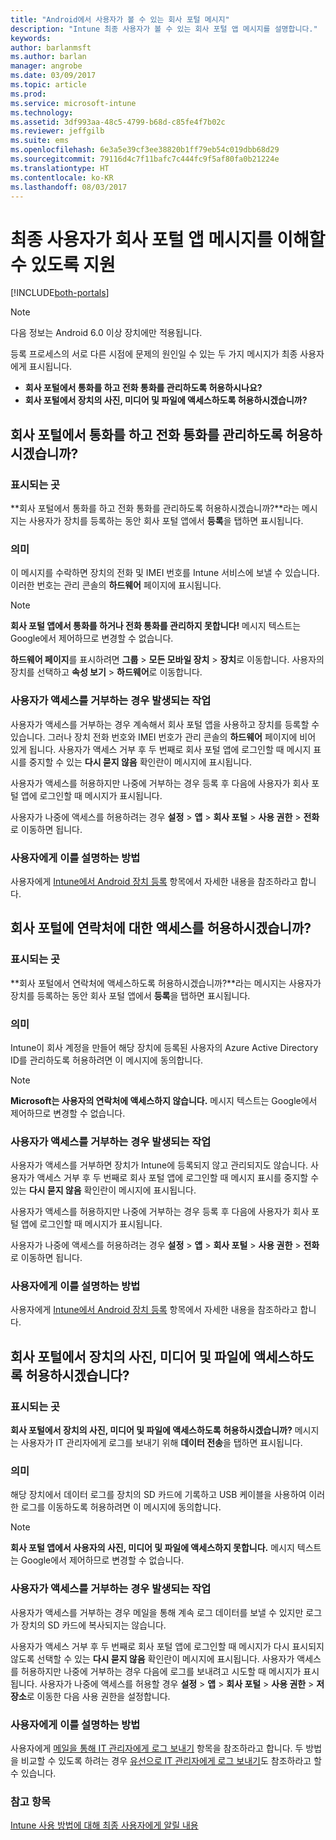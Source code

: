 ```yaml
---
title: "Android에서 사용자가 볼 수 있는 회사 포털 메시지"
description: "Intune 최종 사용자가 볼 수 있는 회사 포털 앱 메시지를 설명합니다."
keywords: 
author: barlanmsft
ms.author: barlan
manager: angrobe
ms.date: 03/09/2017
ms.topic: article
ms.prod: 
ms.service: microsoft-intune
ms.technology: 
ms.assetid: 3df993aa-48c5-4799-b68d-c85fe4f7b02c
ms.reviewer: jeffgilb
ms.suite: ems
ms.openlocfilehash: 6e3a5e39cf3ee38820b1ff79eb54c019dbb68d29
ms.sourcegitcommit: 79116d4c7f11bafc7c444fc9f5af80fa0b21224e
ms.translationtype: HT
ms.contentlocale: ko-KR
ms.lasthandoff: 08/03/2017
---
```

# <a name="help-end-users-understand-company-portal-app-messages"></a>최종 사용자가 회사 포털 앱 메시지를 이해할 수 있도록 지원

[!INCLUDE[both-portals](./includes/note-for-both-portals.md)]

> [!NOTE]
> 다음 정보는 Android 6.0 이상 장치에만 적용됩니다.

등록 프로세스의 서로 다른 시점에 문제의 원인일 수 있는 두 가지 메시지가 최종 사용자에게 표시됩니다.

- __회사 포털에서 통화를 하고 전화 통화를 관리하도록 허용하시나요?__
- __회사 포털에서 장치의 사진, 미디어 및 파일에 액세스하도록 허용하시겠습니까?__

## <a name="allow-company-portal-to-make-and-manage-phone-calls"></a>회사 포털에서 통화를 하고 전화 통화를 관리하도록 허용하시겠습니까?

### <a name="where-it-appears"></a>표시되는 곳
**회사 포털에서 통화를 하고 전화 통화를 관리하도록 허용하시겠습니까?**라는 메시지는 사용자가 장치를 등록하는 동안 회사 포털 앱에서 **등록**을 탭하면 표시됩니다.

### <a name="what-it-means"></a>의미
이 메시지를 수락하면 장치의 전화 및 IMEI 번호를 Intune 서비스에 보낼 수 있습니다. 이러한 번호는 관리 콘솔의 __하드웨어__ 페이지에 표시됩니다.

> [!NOTE]
> **회사 포털 앱에서 통화를 하거나 전화 통화를 관리하지 못합니다!** 메시지 텍스트는 Google에서 제어하므로 변경할 수 없습니다.

**하드웨어 페이지**를 표시하려면 **그룹** > **모든 모바일 장치** > **장치**로 이동합니다. 사용자의 장치를 선택하고 **속성 보기** > **하드웨어**로 이동합니다.

### <a name="what-happens-if-users-deny-access"></a>사용자가 액세스를 거부하는 경우 발생되는 작업
사용자가 액세스를 거부하는 경우 계속해서 회사 포털 앱을 사용하고 장치를 등록할 수 있습니다. 그러나 장치 전화 번호와 IMEI 번호가 관리 콘솔의 __하드웨어__ 페이지에 비어 있게 됩니다. 사용자가 액세스 거부 후 두 번째로 회사 포털 앱에 로그인할 때 메시지 표시를 중지할 수 있는 **다시 묻지 않음** 확인란이 메시지에 표시됩니다.

사용자가 액세스를 허용하지만 나중에 거부하는 경우 등록 후 다음에 사용자가 회사 포털 앱에 로그인할 때 메시지가 표시됩니다.

사용자가 나중에 액세스를 허용하려는 경우 **설정** > **앱** > **회사 포털** > **사용 권한** > **전화**로 이동하면 됩니다.

### <a name="how-to-explain-this-to-your-users"></a>사용자에게 이를 설명하는 방법
사용자에게 [Intune에서 Android 장치 등록](/intune-user-help/enroll-your-device-in-intune-android) 항목에서 자세한 내용을 참조하라고 합니다.

## <a name="allow-company-portal-to-access-your-contacts"></a>회사 포털에 연락처에 대한 액세스를 허용하시겠습니까?

### <a name="where-it-appears"></a>표시되는 곳
**회사 포털에서 연락처에 액세스하도록 허용하시겠습니까?**라는 메시지는 사용자가 장치를 등록하는 동안 회사 포털 앱에서 **등록**을 탭하면 표시됩니다.

### <a name="what-it-means"></a>의미
Intune이 회사 계정을 만들어 해당 장치에 등록된 사용자의 Azure Active Directory ID를 관리하도록 허용하려면 이 메시지에 동의합니다.

> [!NOTE]
> **Microsoft는 사용자의 연락처에 액세스하지 않습니다.** 메시지 텍스트는 Google에서 제어하므로 변경할 수 없습니다.

### <a name="what-happens-if-users-deny-access"></a>사용자가 액세스를 거부하는 경우 발생되는 작업
사용자가 액세스를 거부하면 장치가 Intune에 등록되지 않고 관리되지도 않습니다. 사용자가 액세스 거부 후 두 번째로 회사 포털 앱에 로그인할 때 메시지 표시를 중지할 수 있는 **다시 묻지 않음** 확인란이 메시지에 표시됩니다.

사용자가 액세스를 허용하지만 나중에 거부하는 경우 등록 후 다음에 사용자가 회사 포털 앱에 로그인할 때 메시지가 표시됩니다.

사용자가 나중에 액세스를 허용하려는 경우 **설정** > **앱** > **회사 포털** > **사용 권한** > **전화**로 이동하면 됩니다.

### <a name="how-to-explain-this-to-your-users"></a>사용자에게 이를 설명하는 방법
사용자에게 [Intune에서 Android 장치 등록](/intune-user-help/enroll-your-device-in-intune-android) 항목에서 자세한 내용을 참조하라고 합니다.

## <a name="allow-company-portal-to-access-photos-media-and-files-on-your-device"></a>회사 포털에서 장치의 사진, 미디어 및 파일에 액세스하도록 허용하시겠습니다?

### <a name="where-it-appears"></a>표시되는 곳
**회사 포털에서 장치의 사진, 미디어 및 파일에 액세스하도록 허용하시겠습니까?** 메시지는 사용자가 IT 관리자에게 로그를 보내기 위해 **데이터 전송**을 탭하면 표시됩니다.

### <a name="what-it-means"></a>의미
해당 장치에서 데이터 로그를 장치의 SD 카드에 기록하고 USB 케이블을 사용하여 이러한 로그를 이동하도록 허용하려면 이 메시지에 동의합니다.   

> [!NOTE]
> **회사 포털 앱에서 사용자의 사진, 미디어 및 파일에 액세스하지 못합니다.** 메시지 텍스트는 Google에서 제어하므로 변경할 수 없습니다.

### <a name="what-happens-if-users-deny-access"></a>사용자가 액세스를 거부하는 경우 발생되는 작업
사용자가 액세스를 거부하는 경우 메일을 통해 계속 로그 데이터를 보낼 수 있지만 로그가 장치의 SD 카드에 복사되지는 않습니다.

사용자가 액세스 거부 후 두 번째로 회사 포털 앱에 로그인할 때 메시지가 다시 표시되지 않도록 선택할 수 있는 **다시 묻지 않음** 확인란이 메시지에 표시됩니다. 사용자가 액세스를 허용하지만 나중에 거부하는 경우 다음에 로그를 보내려고 시도할 때 메시지가 표시됩니다. 사용자가 나중에 액세스를 허용할 경우 **설정** > **앱** > **회사 포털** > **사용 권한** > **저장소**로 이동한 다음 사용 권한을 설정합니다.


### <a name="how-to-explain-this-to-your-users"></a>사용자에게 이를 설명하는 방법
사용자에게 [메일을 통해 IT 관리자에게 로그 보내기](/intune-user-help/send-logs-to-your-it-admin-by-email-android) 항목을 참조하라고 합니다. 두 방법을 비교할 수 있도록 하려는 경우 [유선으로 IT 관리자에게 로그 보내기](/intune-user-help/send-logs-to-your-it-admin-by-cable-android)도 참조하라고 할 수 있습니다.


### <a name="see-also"></a>참고 항목
[Intune 사용 방법에 대해 최종 사용자에게 알릴 내용](end-user-educate.md)
